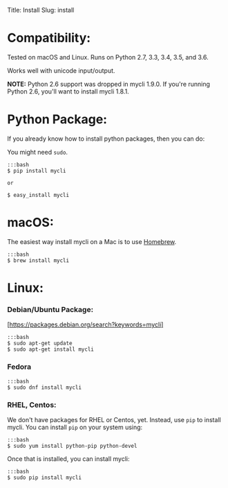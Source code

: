 Title: Install
Slug: install

# Compatibility:

Tested on macOS and Linux. Runs on Python 2.7, 3.3, 3.4, 3.5, and 3.6.

Works well with unicode input/output.

**NOTE:** Python 2.6 support was dropped in mycli 1.9.0. If you're running
Python 2.6, you'll want to install mycli 1.8.1.


# Python Package:

If you already know how to install python packages, then you can do:

You might need ``sudo``.

    :::bash
    $ pip install mycli

    or

    $ easy_install mycli


# macOS:

The easiest way install mycli on a Mac is to use [Homebrew].

    :::bash
    $ brew install mycli

# Linux:

### Debian/Ubuntu Package:

[https://packages.debian.org/search?keywords=mycli]

    :::bash
    $ sudo apt-get update
    $ sudo apt-get install mycli

### Fedora

    :::bash
    $ sudo dnf install mycli

### RHEL, Centos:

We don't have packages for RHEL or Centos, yet. Instead, use `pip` to install
mycli. You can install `pip` on your system using:

    :::bash
    $ sudo yum install python-pip python-devel

Once that is installed, you can install mycli:

    :::bash
    $ sudo pip install mycli

[homebrew]: http://brew.sh/
[https://packages.debian.org/search?keywords=mycli]: https://packages.debian.org/search?keywords=mycli

